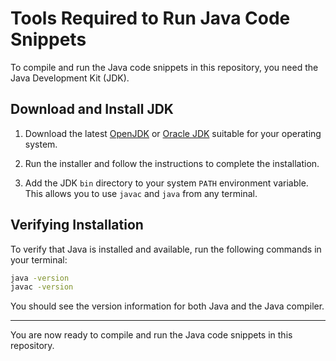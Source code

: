 # Tools Required to Run Java Code Snippets

To compile and run the Java code snippets in this repository, you need the Java Development Kit (JDK).

## Download and Install JDK

1. Download the latest [OpenJDK](https://adoptium.net/) or [Oracle JDK](https://www.oracle.com/java/technologies/downloads/) suitable for your operating system.

2. Run the installer and follow the instructions to complete the installation.

3. Add the JDK `bin` directory to your system `PATH` environment variable. This allows you to use `javac` and `java` from any terminal.

## Verifying Installation

To verify that Java is installed and available, run the following commands in your terminal:

```sh
java -version
javac -version
```

You should see the version information for both Java and the Java compiler.

---

You are now ready to compile and run the Java code snippets in this repository.
